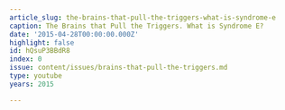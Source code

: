 ```yaml
---
article_slug: the-brains-that-pull-the-triggers-what-is-syndrome-e
caption: The Brains that Pull the Triggers. What is Syndrome E?
date: '2015-04-28T00:00:00.000Z'
highlight: false
id: hQsuP3BBdR8
index: 0
issue: content/issues/brains-that-pull-the-triggers.md
type: youtube
years: 2015

---
```

